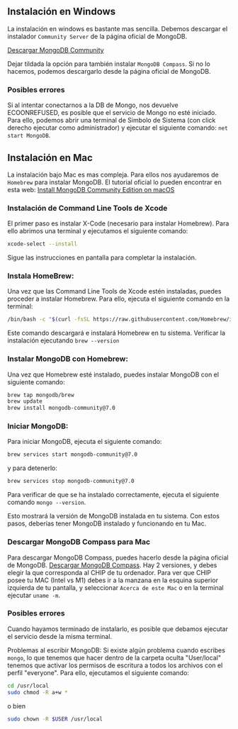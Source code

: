## Instalación en Windows
 
La instalación en windows es bastante mas sencilla. Debemos descargar el instalador `Community Server` de la página oficial de MongoDB.

 [Descargar MongoDB Community](https://www.mongodb.com/try/download/community)

 Dejar tildada la opción para también instalar `MongoDB Compass`. Si no lo hacemos, podemos descargarlo desde la página oficial de MongoDB.

### Posibles errores

Si al intentar conectarnos a la DB de Mongo, nos devuelve ECOONREFUSED, es posible que el servicio de Mongo no esté iniciado. Para ello, podemos abrir una terminal de Simbolo de Sistema (con click derecho ejecutar como administrador) y ejecutar el siguiente comando: `net start MongoDB`.

## Instalación en Mac

La instalación bajo Mac es mas compleja. Para ellos nos ayudaremos de `Homebrew` para instalar MongoDB. El tutorial oficial lo pueden encontrar en esta web: [Install MongoDB Community Edition on macOS](https://docs.mongodb.com/manual/tutorial/install-mongodb-on-os-x/)

### Instalación de Command Line Tools de Xcode
El primer paso es instalar X-Code (necesario para instalar Homebrew). Para ello abrimos una terminal y ejecutamos el siguiente comando:

```bash
xcode-select --install
```
Sigue las instrucciones en pantalla para completar la instalación.

### Instala HomeBrew:

Una vez que las Command Line Tools de Xcode estén instaladas, puedes proceder a instalar Homebrew. Para ello, ejecuta el siguiente comando en la terminal:

```bash
/bin/bash -c "$(curl -fsSL https://raw.githubusercontent.com/Homebrew/install/HEAD/install.sh)"
```
Este comando descargará e instalará Homebrew en tu sistema. Verificar la instalación ejecutando `brew --version`

### Instalar MongoDB con Homebrew:

Una vez que Homebrew esté instalado, puedes instalar MongoDB con el siguiente comando:

```bash
brew tap mongodb/brew
brew update
brew install mongodb-community@7.0
```

### Iniciar MongoDB:

Para iniciar MongoDB, ejecuta el siguiente comando:

```bash
brew services start mongodb-community@7.0
```

y para detenerlo:
    
```bash
brew services stop mongodb-community@7.0
```


Para verificar de que se ha instalado correctamente, ejecuta el siguiente comando `mongo --version`.

Esto mostrará la versión de MongoDB instalada en tu sistema. Con estos pasos, deberías tener MongoDB instalado y funcionando en tu Mac.

### Descargar MongoDB Compass para Mac

Para descargar MongoDB Compass, puedes hacerlo desde la página oficial de MongoDB. [Descargar MongoDB Compass](https://www.mongodb.com/try/download/compass). Hay 2 versiones, y debes elegir la que corresponda al CHIP de tu ordenador. Para ver que CHIP posee tu MAC (Intel vs M1) debes ir a la manzana en la esquina superior izquierda de tu pantalla, y seleccionar `Acerca de este Mac` o en la terminal ejecutar `uname -m`.


### Posibles errores

Cuando hayamos terminado de instalarlo, es posible que debamos ejecutar el servicio desde la misma terminal.

Problemas al escribir MongoDB:
Si existe algún problema cuando escribes `mongo`, lo que tenemos que hacer dentro de la carpeta oculta "User/local" tenemos que activar los permisos de escritura a todos los archivos con el perfil "everyone". Para ello, ejecutamos el siguiente comando:

```bash
cd /usr/local
sudo chmod -R a+w *
```
o  bien

```bash
sudo chown -R $USER /usr/local
```




